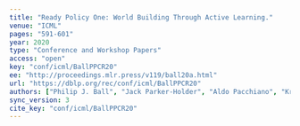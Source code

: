 ```yaml
---
title: "Ready Policy One: World Building Through Active Learning."
venue: "ICML"
pages: "591-601"
year: 2020
type: "Conference and Workshop Papers"
access: "open"
key: "conf/icml/BallPPCR20"
ee: "http://proceedings.mlr.press/v119/ball20a.html"
url: "https://dblp.org/rec/conf/icml/BallPPCR20"
authors: ["Philip J. Ball", "Jack Parker-Holder", "Aldo Pacchiano", "Krzysztof Choromanski", "Stephen J. Roberts"]
sync_version: 3
cite_key: "conf/icml/BallPPCR20"
---
```

